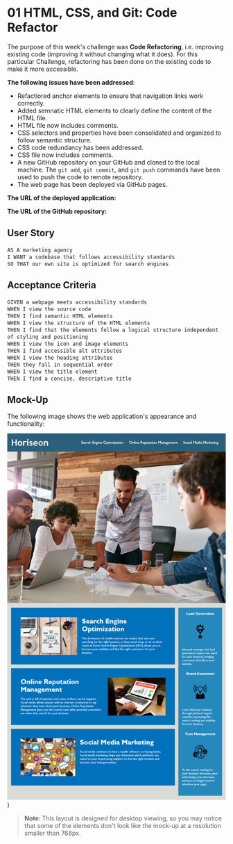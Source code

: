 # 01 HTML, CSS, and Git: Code Refactor

The purpose of this week's challenge was **Code Refactoring**, i.e. improving existing code (improving it without changing what it does). For this particular Challenge, refactoring has been done on the existing code to make it more accessible. 

**The following issues have been addressed**:

* Refactiored anchor elements to ensure that navigation links work correctly.
* Added semnatic HTML elements to clearly define the content of the HTML file.
* HTML file now includes comments.
* CSS selectors and properties have been consolidated and organized to follow semantic structure.
* CSS code redundancy has been addressed.
* CSS file now includes comments.
* A new GitHub repository on your GitHub and cloned to the local machine. The `git add`, `git commit`, and `git push` commands have been used to push the code to remote repository.
* The web page has been deployed via GitHub pages. 

**The URL of the deployed application:**

**The URL of the GitHub repository:**

## User Story

```
AS A marketing agency
I WANT a codebase that follows accessibility standards
SO THAT our own site is optimized for search engines
```

## Acceptance Criteria

```
GIVEN a webpage meets accessibility standards
WHEN I view the source code
THEN I find semantic HTML elements
WHEN I view the structure of the HTML elements
THEN I find that the elements follow a logical structure independent of styling and positioning
WHEN I view the icon and image elements
THEN I find accessible alt attributes
WHEN I view the heading attributes
THEN they fall in sequential order
WHEN I view the title element
THEN I find a concise, descriptive title
```

## Mock-Up

The following image shows the web application's appearance and functionality:

![The Horiseon webpage includes a navigation bar, a header image, and cards with text and images at the bottom of the page.](./assets/images/01-html-css-git-homework-demo.png))

> **Note**: This layout is designed for desktop viewing, so you may notice that some of the elements don't look like the mock-up at a resolution smaller than 768px. 